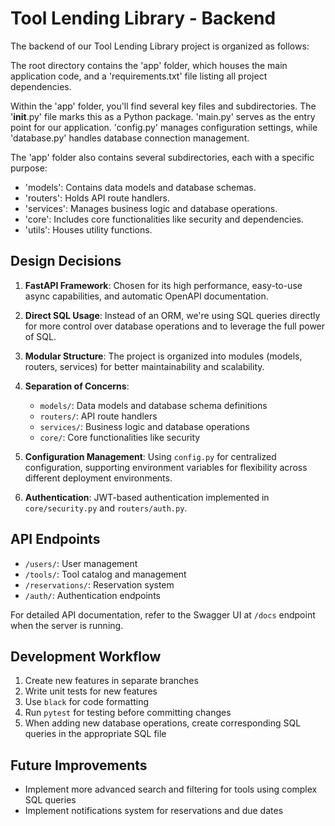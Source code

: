 # Tool Lending Library - Backend

The backend of our Tool Lending Library project is organized as follows:

The root directory contains the 'app' folder, which houses the main application code, and a 'requirements.txt' file listing all project dependencies.

Within the 'app' folder, you'll find several key files and subdirectories. The '__init__.py' file marks this as a Python package. 'main.py' serves as the entry point for our application. 'config.py' manages configuration settings, while 'database.py' handles database connection management.

The 'app' folder also contains several subdirectories, each with a specific purpose:
- 'models': Contains data models and database schemas.
- 'routers': Holds API route handlers.
- 'services': Manages business logic and database operations.
- 'core': Includes core functionalities like security and dependencies.
- 'utils': Houses utility functions.

## Design Decisions

1. **FastAPI Framework**: Chosen for its high performance, easy-to-use async capabilities, and automatic OpenAPI documentation.

2. **Direct SQL Usage**: Instead of an ORM, we're using SQL queries directly for more control over database operations and to leverage the full power of SQL.

3. **Modular Structure**: The project is organized into modules (models, routers, services) for better maintainability and scalability.
   
5. **Separation of Concerns**:
   - `models/`: Data models and database schema definitions
   - `routers/`: API route handlers
   - `services/`: Business logic and database operations
   - `core/`: Core functionalities like security

6. **Configuration Management**: Using `config.py` for centralized configuration, supporting environment variables for flexibility across different deployment environments.

7. **Authentication**: JWT-based authentication implemented in `core/security.py` and `routers/auth.py`.

## API Endpoints

- `/users/`: User management
- `/tools/`: Tool catalog and management
- `/reservations/`: Reservation system
- `/auth/`: Authentication endpoints

For detailed API documentation, refer to the Swagger UI at `/docs` endpoint when the server is running.

## Development Workflow

1. Create new features in separate branches
2. Write unit tests for new features
3. Use `black` for code formatting
4. Run `pytest` for testing before committing changes
5. When adding new database operations, create corresponding SQL queries in the appropriate SQL file

## Future Improvements

- Implement more advanced search and filtering for tools using complex SQL queries
- Implement notifications system for reservations and due dates
